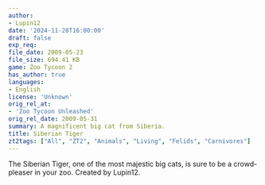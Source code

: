 ```yaml
---
author:
- Lupin12
date: '2024-11-28T16:00:00'
draft: false
exp_req:
file_date: 2009-05-23
file_size: 694.41 KB
game: Zoo Tycoon 2
has_author: true
languages:
- English
license: 'Unknown'
orig_rel_at:
- 'Zoo Tycoon Unleashed'
orig_rel_date: 2009-05-31
summary: A magnificent big cat from Siberia.
title: Siberian Tiger
zt2tags: ["All", "ZT2", "Animals", "Living", "Felids", "Carnivores"]
---
```

The Siberian Tiger, one of the most majestic big cats, is sure to be a crowd-pleaser in your zoo. Created by Lupin12.
